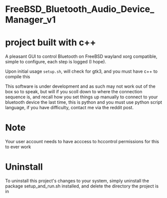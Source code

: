 # FreeBSD_Bluetooth_Audio_Device_Manager_v1

# project built with c++

A pleasant GUI to control Bluetooth on FreeBSD wayland xorg compatible, simple to configure, 
each step is logged (I hope).

Upon initial usage `setup.sh`, will check for gtk3, and you must have c++ to compile this

This software is under development and as such may not work out of the box so to speak, but will if you scoll down to where the connection sequence is, and recall how you set things up manually to connect to your bluetooth device the last time, this is python and you must use python script language, if you have difficulty, contact me via the reddit post.
# Note

 Your user account needs to have acccess to hccontrol permissions for this to ever work

# Uninstall

To uninstall this project's changes to your system, simply uninstall the package setup_and_run.sh installed, and delete the directory the project is in
